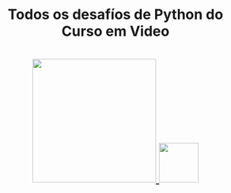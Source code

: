 <h1 align="center">Todos os desafíos de Python do Curso em Video</h1>
<h1 align="center">
  <a href="https://www.cursoemvideo.com/">
    <img src="https://www.cursoemvideo.com/wp-content/uploads/2019/08/cursoemvideo-logo.png" width="250px" />
    <img src="https://upload.wikimedia.org/wikipedia/commons/thumb/c/c3/Python-logo-notext.svg/2048px-Python-logo-notext.svg.png" width="80px" />
  </a>
</h1>
